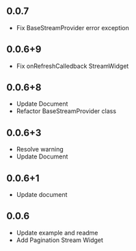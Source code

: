 ## 0.0.7
* Fix BaseStreamProvider error exception
## 0.0.6+9
* Fix onRefreshCalledback StreamWidget
## 0.0.6+8
* Update Document
* Refactor BaseStreamProvider class
## 0.0.6+3

* Resolve warning
* Update Document

## 0.0.6+1

* Update document

## 0.0.6

* Update example and readme
* Add Pagination Stream Widget
